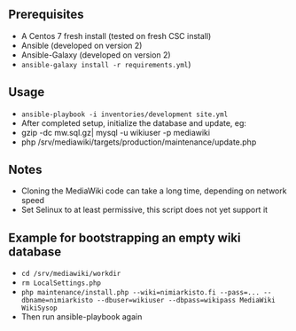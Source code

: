 ## Prerequisites

 - A Centos 7 fresh install (tested on fresh CSC install)
 - Ansible (developed on version 2)
 - Ansible-Galaxy (developed on version 2)
  - `ansible-galaxy install -r requirements.yml`)

## Usage

 - `ansible-playbook -i inventories/development site.yml`
 - After completed setup, initialize the database and update, eg:
  - gzip -dc mw.sql.gz| mysql -u wikiuser -p  mediawiki
  - php /srv/mediawiki/targets/production/maintenance/update.php

## Notes

 - Cloning the MediaWiki code can take a long time, depending on network speed
 - Set Selinux to at least permissive, this script does not yet support it
 
## Example for bootstrapping an empty wiki database

  - `cd /srv/mediawiki/workdir`
  - `rm LocalSettings.php`
  - `php maintenance/install.php --wiki=nimiarkisto.fi --pass=... --dbname=nimiarkisto --dbuser=wikiuser --dbpass=wikipass MediaWiki WikiSysop`
  - Then run ansible-playbook again
